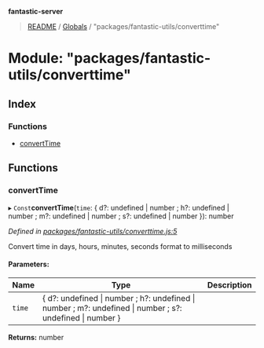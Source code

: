 **fantastic-server**

> [README](../README.md) / [Globals](../globals.md) / "packages/fantastic-utils/converttime"

# Module: "packages/fantastic-utils/converttime"

## Index

### Functions

* [convertTime](_packages_fantastic_utils_converttime_.md#converttime)

## Functions

### convertTime

▸ `Const`**convertTime**(`time`: { d?: undefined \| number ; h?: undefined \| number ; m?: undefined \| number ; s?: undefined \| number  }): number

*Defined in [packages/fantastic-utils/converttime.js:5](https://github.com/besimorhino/project-fantastic/blob/a9b4b41/packages/fantastic-utils/converttime.js#L5)*

Convert time in days, hours, minutes, seconds format to milliseconds

#### Parameters:

Name | Type | Description |
------ | ------ | ------ |
`time` | { d?: undefined \| number ; h?: undefined \| number ; m?: undefined \| number ; s?: undefined \| number  } |   |

**Returns:** number
